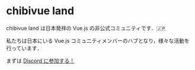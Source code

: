 # chibivue land

chibivue land は日本発祥の Vue.js の非公式コミュニティです．🇯🇵

私たちは日本にいる Vue.js コミュニティメンバーのハブとなり，様々な活動を行っています．

まずは [Discord に参加する！](https://discord.gg/aVHvmbmSRy)

